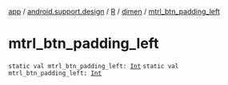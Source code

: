 [app](../../../index.md) / [android.support.design](../../index.md) / [R](../index.md) / [dimen](index.md) / [mtrl_btn_padding_left](./mtrl_btn_padding_left.md)

# mtrl_btn_padding_left

`static val mtrl_btn_padding_left: `[`Int`](https://kotlinlang.org/api/latest/jvm/stdlib/kotlin/-int/index.html)
`static val mtrl_btn_padding_left: `[`Int`](https://kotlinlang.org/api/latest/jvm/stdlib/kotlin/-int/index.html)